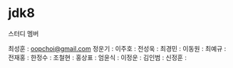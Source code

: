 jdk8
====
스터디 멤버

최성훈 : oopchoi@gmail.com
정운기 :
이주호 :
전성욱 :
최경민 :
이동원 :
최예규 :
전재홍 :
한정수 :
조철현 :
홍상표 :
엄윤식 :
이정운 :
김인범 :
신정훈 :
